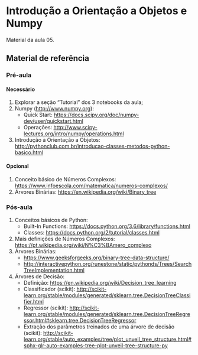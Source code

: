 # Introdução a Orientação a Objetos e Numpy
Material da aula 05.

## Material de referência

### Pré-aula

#### Necessário
1. Explorar a seção “Tutorial” dos 3 notebooks da aula;
2. Numpy (http://www.numpy.org):
   - Quick Start: https://docs.scipy.org/doc/numpy-dev/user/quickstart.html
   - Operações: http://www.scipy-lectures.org/intro/numpy/operations.html
3. Introdução à Orientação a Objetos: http://pythonclub.com.br/introducao-classes-metodos-python-basico.html

#### Opcional
1. Conceito básico de Números Complexos: https://www.infoescola.com/matematica/numeros-complexos/
2. Árvores Binárias: https://en.wikipedia.org/wiki/Binary_tree

### Pós-aula
1. Conceitos básicos de Python:
   - Built-In Functions:  https://docs.python.org/3.6/library/functions.html
   - Classes: https://docs.python.org/2/tutorial/classes.html
2. Mais definições de Números Complexos: https://pt.wikipedia.org/wiki/N%C3%BAmero_complexo
3. Árvores Binárias:
   - https://www.geeksforgeeks.org/binary-tree-data-structure/
   - http://interactivepython.org/runestone/static/pythonds/Trees/SearchTreeImplementation.html
4. Árvores de Decisão:
   - Definição: https://en.wikipedia.org/wiki/Decision_tree_learning
   - Classificador (scikit): http://scikit-learn.org/stable/modules/generated/sklearn.tree.DecisionTreeClassifier.html
   - Regressor (scikit): http://scikit-learn.org/stable/modules/generated/sklearn.tree.DecisionTreeRegressor.html#sklearn.tree.DecisionTreeRegressor
   - Extração dos parâmetros treinados de uma árvore de decisão (scikit): http://scikit-learn.org/stable/auto_examples/tree/plot_unveil_tree_structure.html#sphx-glr-auto-examples-tree-plot-unveil-tree-structure-py
